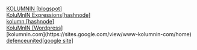 <DIV>
<BR>
<div>
<a href='https://kolumnin.blogspot.com'>KOLUMNIN [blogspot]</a>
<BR>
<a href='https://kolumnin.hashnode.dev'>KoluMnIN Expressions[hashnode]</a>
<BR>
<a href='https://kolumn.hashnode.dev'>kolumn [hashnode]</a>
<BR>
<a href='https://kolumnin.wordpress.com'>KoluMnIN [Wordpress]</a>
<BR>
[kolumnin.com](https://sites.google.com/view/www-kolumnin-com/home)
<BR>
<a href='[https://sites.google.com/site/defenceunited/event-calendar](https://sites.google.com/view/www-kolumnin-com/home)'>defenceunited[google site]</a>
</DIV>
